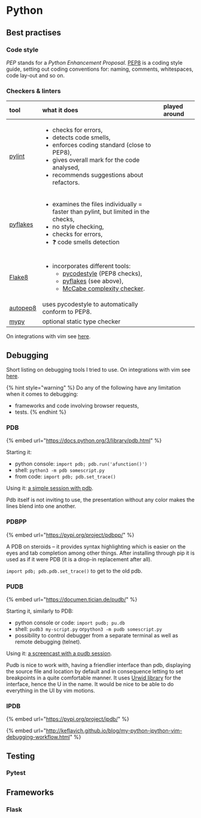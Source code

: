 # Python

## Best practises

### Code style

_PEP_ stands for a _Python Enhancement Proposal_. [PEP8](https://www.python.org/dev/peps/pep-0008/) is a coding style guide, setting out coding conventions for: naming, comments, whitespaces, code lay-out and so on.

### Checkers & linters

<table>
  <thead>
    <tr>
      <th style="text-align:left">tool</th>
      <th style="text-align:left">what it does</th>
      <th style="text-align:left">played around</th>
    </tr>
  </thead>
  <tbody>
    <tr>
      <td style="text-align:left"><a href="https://www.pylint.org/">pylint</a>
      </td>
      <td style="text-align:left">
        <p></p>
        <ul>
          <li>checks for errors,</li>
          <li>detects code smells,</li>
          <li>enforces coding standard (close to PEP8),</li>
          <li>gives overall mark for the code analysed,</li>
          <li>recommends suggestions about refactors.</li>
        </ul>
      </td>
      <td style="text-align:left"></td>
    </tr>
    <tr>
      <td style="text-align:left"><a href="https://pypi.org/project/pyflakes/">pyflakes</a>
      </td>
      <td style="text-align:left">
        <p></p>
        <ul>
          <li>examines the files individually = faster than pylint, but limited in the
            checks,</li>
          <li>no style checking,</li>
          <li>checks for errors,</li>
          <li>&#x2753; code smells detection</li>
        </ul>
      </td>
      <td style="text-align:left"></td>
    </tr>
    <tr>
      <td style="text-align:left"><a href="https://pypi.org/project/flake8/">Flake8</a>
      </td>
      <td style="text-align:left">
        <p></p>
        <ul>
          <li>incorporates different tools:
            <ul>
              <li><a href="https://pypi.org/project/pycodestyle/">pycodestyle</a> (PEP8 checks),</li>
              <li><a href="https://pypi.org/project/pyflakes/">pyflakes</a> (see above),</li>
              <li><a href="https://github.com/PyCQA/mccabe">McCabe complexity checker</a>.</li>
            </ul>
          </li>
        </ul>
      </td>
      <td style="text-align:left"></td>
    </tr>
    <tr>
      <td style="text-align:left"><a href="https://github.com/hhatto/autopep8">autopep8</a>
      </td>
      <td style="text-align:left">uses pycodestyle to automatically conform to PEP8.</td>
      <td style="text-align:left"></td>
    </tr>
    <tr>
      <td style="text-align:left"><a href="https://github.com/python/mypy">mypy</a>
      </td>
      <td style="text-align:left">optional static type checker</td>
      <td style="text-align:left"></td>
    </tr>
  </tbody>
</table>

On integrations with vim see [here](https://notes.ugabuga.eu/vim#syntax-linters-checkers).

## Debugging

Short listing on debugging tools I tried to use. On integrations with vim see [here](https://notes.ugabuga.eu/vim#debugging).

{% hint style="warning" %}
Do any of the following have any limitation when it comes to debugging:

* frameworks and code involving browser requests,
* tests.
{% endhint %}

### PDB

{% embed url="https://docs.python.org/3/library/pdb.html" %}

Starting it:

* python console: `import pdb; pdb.run('afunction()')`
* shell: `python3 -m pdb somescript.py`
* from code: `import pdb; pdb.set_trace()`

Using it: [a simple session with pdb](https://realpython.com/python-debugging-pdb/).

Pdb itself is not inviting to use, the presentation without any color makes the lines blend into one another.

### PDBPP

{% embed url="https://pypi.org/project/pdbpp/" %}

A PDB on steroids – it provides syntax highlighting which is easier on the eyes and tab completion among other things. After installing through pip it is used as if it were PDB \(it is a drop-in replacement after all\).

`import pdb; pdb.pdb.set_trace()` to get to the old pdb. 

### PUDB

{% embed url="https://documen.tician.de/pudb/" %}

Starting it, similarly to PDB:

* python console or code: `import pudb; pu.db`
* shell: `pudb3 my-script.py` or`python3 -m pudb somescript.py`
* possibility to control debugger from a separate terminal as well as remote debugging \(telnet\).

Using it: [a screencast with a pudb session](https://vimeo.com/5255125).

Pudb is nice to work with, having a friendlier interface than pdb, displaying the source file and location by default and in consequence letting to set breakpoints in a quite comfortable manner. It uses [Urwid library](http://urwid.org/) for the interface, hence the U in the name. It would be nice to be able to do everything in the UI by vim motions.

### IPDB

{% embed url="https://pypi.org/project/ipdb/" %}

{% embed url="http://keflavich.github.io/blog/my-python-ipython-vim-debugging-workflow.html" %}

## Testing

### Pytest



## Frameworks

### Flask

